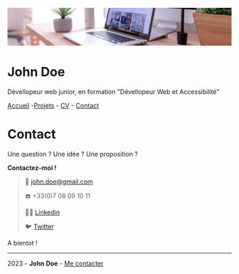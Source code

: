 ![image](https://github.com/Tom-Roche-Oclock/S01E11-Atelier-Recap/blob/main/img/desk-banner.jpg?raw=true)

# **John Doe** 

Dévellopeur web junior, en formation "Dévellopeur Web et Accessibilité"

[Accueil](README.md) -[Projets](projets.md) - [CV](CV.md) - [Contact](Contact.md)

# **Contact**

Une question ? Une idée ? Une proposition ? 

**Contactez-moi !**

> :e-mail: [john.doe@gmail.com]()
>  
> :phone: +33(0)7 08 09 10 11
> 
> :man_technologist: [Linkedin](https://fr.linkedin.com/)
> 
> :bird: [Twitter](https://twitter.com/)

A bientot ! 

-----

2023 - **John Doe** - [Me contacter](Contact.md)
